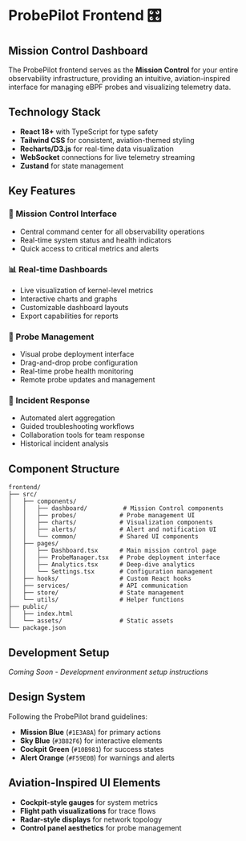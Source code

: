 # ProbePilot Frontend 🎛️

## Mission Control Dashboard

The ProbePilot frontend serves as the **Mission Control** for your entire observability infrastructure, providing an intuitive, aviation-inspired interface for managing eBPF probes and visualizing telemetry data.

## Technology Stack

- **React 18+** with TypeScript for type safety
- **Tailwind CSS** for consistent, aviation-themed styling
- **Recharts/D3.js** for real-time data visualization
- **WebSocket** connections for live telemetry streaming
- **Zustand** for state management

## Key Features

### 🎯 Mission Control Interface
- Central command center for all observability operations
- Real-time system status and health indicators
- Quick access to critical metrics and alerts

### 📊 Real-time Dashboards
- Live visualization of kernel-level metrics
- Interactive charts and graphs
- Customizable dashboard layouts
- Export capabilities for reports

### 🔧 Probe Management
- Visual probe deployment interface
- Drag-and-drop probe configuration
- Real-time probe health monitoring
- Remote probe updates and management

### 🚨 Incident Response
- Automated alert aggregation
- Guided troubleshooting workflows
- Collaboration tools for team response
- Historical incident analysis

## Component Structure

```
frontend/
├── src/
│   ├── components/
│   │   ├── dashboard/          # Mission Control components
│   │   ├── probes/            # Probe management UI
│   │   ├── charts/            # Visualization components
│   │   ├── alerts/            # Alert and notification UI
│   │   └── common/            # Shared UI components
│   ├── pages/
│   │   ├── Dashboard.tsx      # Main mission control page
│   │   ├── ProbeManager.tsx   # Probe deployment interface
│   │   ├── Analytics.tsx      # Deep-dive analytics
│   │   └── Settings.tsx       # Configuration management
│   ├── hooks/                 # Custom React hooks
│   ├── services/              # API communication
│   ├── store/                 # State management
│   └── utils/                 # Helper functions
├── public/
│   ├── index.html
│   └── assets/                # Static assets
└── package.json
```

## Development Setup

*Coming Soon - Development environment setup instructions*

## Design System

Following the ProbePilot brand guidelines:
- **Mission Blue** (`#1E3A8A`) for primary actions
- **Sky Blue** (`#3B82F6`) for interactive elements  
- **Cockpit Green** (`#10B981`) for success states
- **Alert Orange** (`#F59E0B`) for warnings and alerts

## Aviation-Inspired UI Elements

- **Cockpit-style gauges** for system metrics
- **Flight path visualizations** for trace flows
- **Radar-style displays** for network topology
- **Control panel aesthetics** for probe management